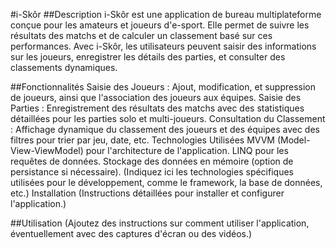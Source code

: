 #i-Skôr
##Description
i-Skôr est une application de bureau multiplateforme conçue pour les amateurs et joueurs d'e-sport. Elle permet de suivre les résultats des matchs et de calculer un classement basé sur ces performances. Avec i-Skôr, les utilisateurs peuvent saisir des informations sur les joueurs, enregistrer les détails des parties, et consulter des classements dynamiques.

##Fonctionnalités
Saisie des Joueurs : Ajout, modification, et suppression de joueurs, ainsi que l'association des joueurs aux équipes.
Saisie des Parties : Enregistrement des résultats des matchs avec des statistiques détaillées pour les parties solo et multi-joueurs.
Consultation du Classement : Affichage dynamique du classement des joueurs et des équipes avec des filtres pour trier par jeu, date, etc.
Technologies Utilisées
MVVM (Model-View-ViewModel) pour l'architecture de l'application.
LINQ pour les requêtes de données.
Stockage des données en mémoire (option de persistance si nécessaire).
(Indiquez ici les technologies spécifiques utilisées pour le développement, comme le framework, la base de données, etc.)
Installation
(Instructions détaillées pour installer et configurer l'application.)

##Utilisation
(Ajoutez des instructions sur comment utiliser l'application, éventuellement avec des captures d'écran ou des vidéos.)

